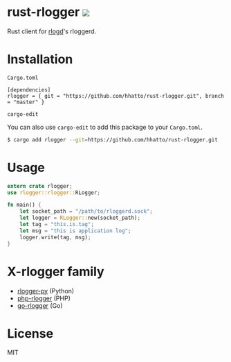 # rust-rlogger [![](https://travis-ci.org/hhatto/rust-rlogger.svg?branch=master)](https://travis-ci.org/hhatto/rust-rlogger)

Rust client for [rlogd](https://github.com/pandax381/rlogd)'s rloggerd.

# Installation

`Cargo.toml`

```
[dependencies]
rlogger = { git = "https://github.com/hhatto/rust-rlogger.git", branch = "master" }
```

`cargo-edit`

You can also use `cargo-edit` to add this package to your `Cargo.toml`.

```sh
$ cargo add rlogger --git=https://github.com/hhatto/rust-rlogger.git
```

# Usage

```rust
extern crate rlogger;
use rlogger::rlogger::RLogger;

fn main() {
    let socket_path = "/path/to/rloggerd.sock";
    let logger = RLogger::new(socket_path);
    let tag = "this.is.tag";
    let msg = "this is application log";
    logger.write(tag, msg);
}
```

# X-rlogger family
* [rlogger-py](https://github.com/KLab/rlogger-py) (Python)
* [php-rlogger](https://github.com/hnw/php-rlogger) (PHP)
* [go-rlogger](https://github.com/hhatto/go-rlogger) (Go)

# License

MIT
